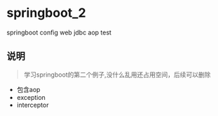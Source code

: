 # springboot_2
springboot config web jdbc aop test


## 说明
> 学习springboot的第二个例子,没什么乱用还占用空间，后续可以删除
- 包含aop
- exception
- interceptor
